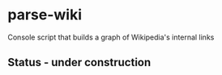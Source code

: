 # parse-wiki
Сonsole script that builds a graph of Wikipedia's internal links
## Status - under construction

